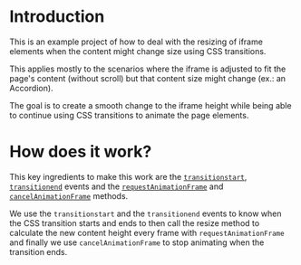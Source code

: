 # Introduction

This is an example project of how to deal with the resizing of iframe elements when the content might change size using CSS transitions.

This applies mostly to the scenarios where the iframe is adjusted to fit the page's content (without scroll) but that content size might change (ex.: an Accordion).

The goal is to create a smooth change to the iframe height while being able to continue using CSS transitions to animate the page elements.

# How does it work?

This key ingredients to make this work are the [`transitionstart`](https://developer.mozilla.org/en-US/docs/Web/API/Document/transitionstart_event), [`transitionend`](https://developer.mozilla.org/en-US/docs/Web/API/Document/transitionend_event) events and the [`requestAnimationFrame`](https://developer.mozilla.org/en-US/docs/Web/API/window/requestAnimationFrame) and [`cancelAnimationFrame`](https://developer.mozilla.org/en-US/docs/Web/API/Window/cancelAnimationFrame) methods.

We use the `transitionstart` and the `transitionend` events to know when the CSS transition starts and ends to then call the resize method to calculate the new content height every frame with `requestAnimationFrame` and finally we use `cancelAnimationFrame` to stop animating when the transition ends.